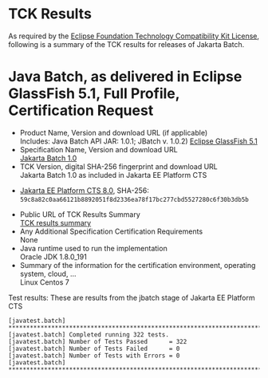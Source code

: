 TCK Results
===========

As required by the
[Eclipse Foundation Technology Compatibility Kit License](https://www.eclipse.org/legal/tck.php),
following is a summary of the TCK results for releases of Jakarta Batch.

# Java Batch, as delivered in Eclipse GlassFish 5.1, Full Profile, Certification Request

- Product Name, Version and download URL (if applicable) \
  Includes: Java Batch API JAR: 1.0.1; JBatch v. 1.0.2)
  [Eclipse GlassFish 5.1](https://www.eclipse.org/downloads/download.php?file=/glassfish/glassfish-5.1.0.zip)
- Specification Name, Version and download URL \
  [Jakarta Batch 1.0](https://jakarta.ee/specifications/batch/2.3/)
- TCK Version, digital SHA-256 fingerprint and download URL \
  Jakarta Batch 1.0 as included in Jakarta EE Platform CTS
*  [Jakarta EE Platform CTS 8.0](http://download.eclipse.org/ee4j/jakartaee-tck/jakartaee8-eftl/promoted/eclipse-jakartaeetck-8.0.0.zip), SHA-256: `59c8a82c0aa66121b8892051f8d2336ea78f17bc277cbd5527280c6f30b3db5b`
- Public URL of TCK Results Summary \
  [TCK results summary](TCK-Results.html)
- Any Additional Specification Certification Requirements \
  None
- Java runtime used to run the implementation \
  Oracle JDK 1.8.0_191
- Summary of the information for the certification environment, operating system, cloud, ... \
  Linux Centos 7

Test results:
These are results from the jbatch stage of Jakarta EE Platform CTS

```
[javatest.batch] ********************************************************************************
[javatest.batch] Completed running 322 tests.
[javatest.batch] Number of Tests Passed      = 322
[javatest.batch] Number of Tests Failed      = 0
[javatest.batch] Number of Tests with Errors = 0
[javatest.batch] ********************************************************************************
```